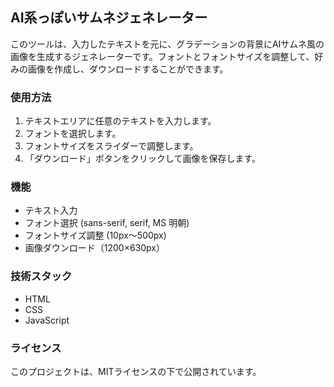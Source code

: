 ## AI系っぽいサムネジェネレーター

このツールは、入力したテキストを元に、グラデーションの背景にAIサムネ風の画像を生成するジェネレーターです。フォントとフォントサイズを調整して、好みの画像を作成し、ダウンロードすることができます。

### 使用方法

1. テキストエリアに任意のテキストを入力します。
2. フォントを選択します。
3. フォントサイズをスライダーで調整します。
4. 「ダウンロード」ボタンをクリックして画像を保存します。

### 機能

* テキスト入力
* フォント選択 (sans-serif, serif, MS 明朝)
* フォントサイズ調整 (10px〜500px)
* 画像ダウンロード（1200×630px）

### 技術スタック

* HTML
* CSS
* JavaScript

### ライセンス

このプロジェクトは、MITライセンスの下で公開されています。 